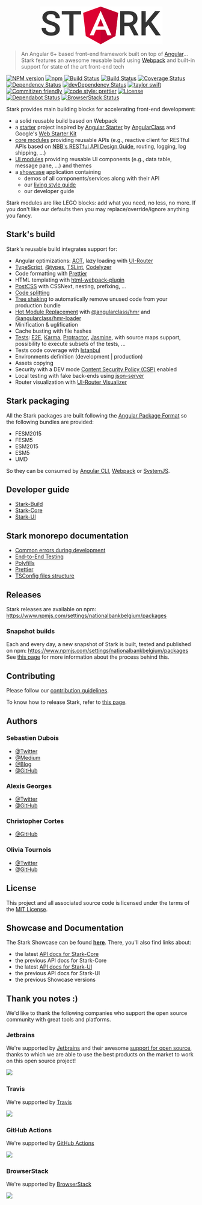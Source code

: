 <p align="center">
	<a href="/packages/stark-core/assets/logo/dark/stark_logo_dark_small.png?raw=true" target="_blank" rel="noopener noreferrer">
		<img src="/packages/stark-core/assets/logo/dark/stark_logo_dark_small.png?raw=true" alt="Stark: a powerful front-end framework" style="max-width:100%;">
	</a>
</p>

> An Angular 6+ based front-end framework built on top of [Angular](https://angular.io)...
> Stark features an awesome reusable build using [Webpack](https://webpack.js.org/) and built-in support for state of the art front-end tech

[![NPM version](https://img.shields.io/npm/v/@nationalbankbelgium/stark-core.svg)](https://www.npmjs.com/package/@nationalbankbelgium/stark-core)
[![npm](https://img.shields.io/npm/dm/@nationalbankbelgium/stark-core.svg)](https://www.npmjs.com/package/@nationalbankbelgium/stark-core)
[![Build Status](https://travis-ci.org/NationalBankBelgium/stark.svg?branch=master)](https://travis-ci.org/NationalBankBelgium/stark)
[![Build Status](https://github.com/NationalBankBelgium/stark/workflows/ci/badge.svg)](https://github.com/NationalBankBelgium/stark/actions?query=workflow%3Aci)
[![Coverage Status](https://coveralls.io/repos/github/NationalBankBelgium/stark/badge.svg?branch=master)](https://coveralls.io/github/NationalBankBelgium/stark?branch=master)
[![Dependency Status](https://david-dm.org/NationalBankBelgium/stark.svg)](https://david-dm.org/NationalBankBelgium/stark)
[![devDependency Status](https://david-dm.org/NationalBankBelgium/stark/dev-status.svg)](https://david-dm.org/NationalBankBelgium/stark#info=devDependencies)
[![taylor swift](https://img.shields.io/badge/secured%20by-taylor%20swift-brightgreen.svg)](https://twitter.com/SwiftOnSecurity)
[![Commitizen friendly](https://img.shields.io/badge/commitizen-friendly-brightgreen.svg)](http://commitizen.github.io/cz-cli/)
[![code style: prettier](https://img.shields.io/badge/code_style-prettier-ff69b4.svg?style=flat-square)](https://github.com/prettier/prettier)
[![License](https://img.shields.io/cocoapods/l/AFNetworking.svg)](LICENSE)
[![Dependabot Status](https://api.dependabot.com/badges/status?host=github&repo=NationalBankBelgium/stark)](https://dependabot.com)
[![BrowserStack Status](https://automate.browserstack.com/badge.svg?badge_key=Tm5SaUZSU2IyN3NRMUJubytEUFdrZUNSRTg1RUhoNjJSbHNFdDJGbUZ0az0tLUtza3NYT3JVdGJoNVJ1Y2Ywa3NUY2c9PQ==--f293e37574a75b6a4f37428b1ff6978c55760aa7)](https://automate.browserstack.com/public-build/Tm5SaUZSU2IyN3NRMUJubytEUFdrZUNSRTg1RUhoNjJSbHNFdDJGbUZ0az0tLUtza3NYT3JVdGJoNVJ1Y2Ywa3NUY2c9PQ==--f293e37574a75b6a4f37428b1ff6978c55760aa7)

Stark provides main building blocks for accelerating front-end development:

-   a solid reusable build based on Webpack
-   a [starter](/starter) project inspired by [Angular Starter](https://github.com/gdi2290/angular-starter) by [AngularClass](https://angularclass.com) and Google's [Web Starter Kit](https://github.com/google/web-starter-kit)
-   [core modules](https://stark.nbb.be/api-docs/stark-core/latest/) providing reusable APIs (e.g., reactive client for RESTful APIs based on [NBB's RESTful API Design Guide](https://github.com/NationalBankBelgium/REST-API-Design-Guide/wiki), routing, logging, log shipping, ...)
-   [UI modules](https://stark.nbb.be/api-docs/stark-ui/latest/) providing reusable UI components (e.g., data table, message pane, ...) and themes
-   a [showcase](https://stark.nbb.be) application containing
    -   demos of all components/services along with their API
    -   our [living style guide](https://www.smashingmagazine.com/2016/05/creating-a-living-style-guide-case-study/)
    -   our developer guide

Stark modules are like LEGO blocks: add what you need, no less, no more. If you don't like our defaults then you may replace/override/ignore anything you fancy.

## Stark's build

Stark's reusable build integrates support for:

-   Angular optimizations: [AOT](https://angular.io/docs/ts/latest/cookbook/aot-compiler.html), lazy loading with [UI-Router](https://github.com/angular-ui/ui-router)
-   [TypeScript](https://www.typescriptlang.org/), [@types](https://www.npmjs.com/~types), [TSLint](http://palantir.github.io/tslint/), [Codelyzer](https://github.com/mgechev/codelyzer)
-   Code formatting with [Prettier](https://prettier.io/)
-   HTML templating with [html-webpack-plugin](https://github.com/jantimon/html-webpack-plugin)
-   [PostCSS](http://postcss.org/) with CSSNext, nesting, prefixing, ...
-   [Code splitting](https://robertknight.github.io/posts/webpack-dll-plugins/)
-   [Tree shaking](https://webpack.js.org/guides/tree-shaking/) to automatically remove unused code from your production bundle
-   [Hot Module Replacement](https://webpack.github.io/docs/hot-module-replacement-with-webpack.html) with [@angularclass/hmr](https://github.com/angularclass/angular-hmr) and [@angularclass/hmr-loader](https://github.com/angularclass/angular-hmr-loader)
-   Minification & uglification
-   Cache busting with file hashes
-   [Tests](https://angular.io/docs/ts/latest/guide/testing.html): [E2E](https://angular.github.io/protractor/#/faq#what-s-the-difference-between-karma-and-protractor-when-do-i-use-which-), [Karma](https://karma-runner.github.io/), [Protractor](https://angular.github.io/protractor/), [Jasmine](https://github.com/jasmine/jasmine), with source maps support, possibility to execute subsets of the tests, ...
-   Tests code coverage with [Istanbul](https://github.com/gotwarlost/istanbul)
-   Environments definition (development | production)
-   Assets copying
-   Security with a DEV mode [Content Security Policy (CSP)](https://content-security-policy.com/) enabled
-   Local testing with fake back-ends using [json-server](https://github.com/typicode/json-server)
-   Router visualization with [UI-Router Visualizer](https://github.com/ui-router/visualizer)

## Stark packaging

All the Stark packages are built following the [Angular Package Format](https://docs.google.com/document/d/1CZC2rcpxffTDfRDs6p1cfbmKNLA6x5O-NtkJglDaBVs/preview) so the following bundles are provided:

-   FESM2015
-   FESM5
-   ESM2015
-   ESM5
-   UMD

So they can be consumed by [Angular CLI](https://github.com/angular/angular-cli), [Webpack](https://github.com/webpack/webpack) or [SystemJS](https://github.com/systemjs/systemjs).

## Developer guide

-   [Stark-Build](docs/stark-build/NG_CLI_BUILD_CUSTOMIZATIONS.md)
-   [Stark-Core](https://stark.nbb.be/api-docs/stark-core/latest/additional-documentation/getting-started.html)
-   [Stark-UI](https://stark.nbb.be/api-docs/stark-ui/latest/additional-documentation/getting-started.html)

## Stark monorepo documentation

-   [Common errors during development](docs/COMMON_DEV_ERRORS.md)
-   [End-to-End Testing](docs/E2E_TESTING.md)
-   [Polyfills](docs/POLYFILLS.md)
-   [Prettier](docs/PRETTIER.md)
-   [TSConfig files structure](docs/TSCONFIG.md)

## Releases

Stark releases are available on npm: https://www.npmjs.com/settings/nationalbankbelgium/packages

### Snapshot builds

Each and every day, a new snapshot of Stark is built, tested and published on npm: https://www.npmjs.com/settings/nationalbankbelgium/packages
See [this page](/SNAPSHOTS.md) for more information about the process behind this.

## Contributing

Please follow our [contribution guidelines](/CONTRIBUTING.md).

To know how to release Stark, refer to [this page](/RELEASE.md).

## Authors

### Sebastien Dubois

-   [@Twitter](https://twitter.com/dSebastien)
-   [@Medium](https://medium.com/@dSebastien)
-   [@Blog](https://www.dsebastien.net)
-   [@GitHub](https://github.com/dSebastien)

### Alexis Georges

-   [@Twitter](https://twitter.com/SuperITMan_BE)
-   [@GitHub](https://github.com/SuperITMan)

### Christopher Cortes

-   [@GitHub](https://github.com/christophercr)

### Olivia Tournois

-   [@Twitter](https://twitter.com/mallikki)
-   [@GitHub](https://github.com/Mallikki)

## License

This project and all associated source code is licensed under the terms of the [MIT License](/LICENSE).

## Showcase and Documentation

The Stark Showcase can be found **[here](https://stark.nbb.be)**.
There, you'll also find links about:

-   the latest [API docs for Stark-Core](https://stark.nbb.be/api-docs/stark-core/latest/)
-   the previous API docs for Stark-Core
-   the latest [API docs for Stark-UI](https://stark.nbb.be/api-docs/stark-ui/latest/)
-   the previous API docs for Stark-UI
-   the previous Showcase versions

## Thank you notes :)

We'd like to thank the following companies who support the open source community with great tools and platforms.

### Jetbrains

We're supported by [Jetbrains](https://www.jetbrains.com) and their awesome [support for open source](https://www.jetbrains.com/buy/opensource/), thanks to which we are able to use the best products on the market to work on this open source project!

<a href="https://www.jetbrains.com"><img src="http://www.underconsideration.com/brandnew/archives/jetbrains_logo_detail.jpg" width="144px"></a>

### Travis

We're supported by [Travis](https://travis-ci.org/)

<a href="https://travis-ci.org/"><img src="https://travis-ci.com/images/logos/TravisCI-Full-Color.png" width="144px"></a>

### GitHub Actions

We're supported by [GitHub Actions](https://github.com/features/actions)

<a href="https://github.com/features/actions"><img src="https://github.githubassets.com/images/modules/site/features/actions-icon-actions.svg" width="144px"></a>


### BrowserStack

We're supported by [BrowserStack](https://www.browserstack.com)

<a href="https://www.browserstack.com"><img src="http://www.browserstack.com/images/layout/browserstack-logo-600x315.png" width="144px"></a>
